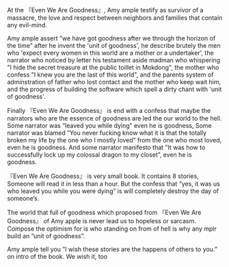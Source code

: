 At the 『Even We Are Goodness』, Amy ample testify as survivor of a massacre, the love and respect between neighbors and families that contain any evil-mind.

Amy ample assert ”we have got goodness after we through the horizon of the time" after he invent the 'unit of goodness', he describe brutely the men who 'expect every women in this world are a mother or a undertaker', the narrator who noticed by letter his testament aside madman who whispering "I hide the secret treasure at the public toillet in Mokdong", the mother who confess "I knew you are the last of this world", and the parents system of adminstration of father who lost contact and the mother who keep wait him, and the progress of building the software which spell a dirty chant with 'unit of goodness'.

Finally 『Even We Are Goodness』 is end with a confess that maybe the narrators who are the essence of goodness are led the our world to the hell. Some narrator was ”leaved you while dying” even he is goodness, Some narrator was blamed ”You never fucking know what it is that the totally broken my life by the one who I mostly loved” from the one who most loved, even he is goodness. And some narrator manifesto that ”It was how to successfully lock up my colossal dragon to my closet”, even he is goodness.

『Even We Are Goodness』 is very small book. It contains 8 stories, Someone will read it in less than a hour. But the confess that ”yes, it was us who leaved you while you were dying” is will completely destroy the day of someone’s.

The world that full of goodness which proposed from 『Even We Are Goodness』 of Amy apple is never lead us to hopeless or sarcasm. Compose the optimism for is who standing on from of hell is why any mplr build an ”unit of goodness”.

Amy ample tell you ”I wish these stories are the happens of others to you.” on intro of the book. We wish it, too